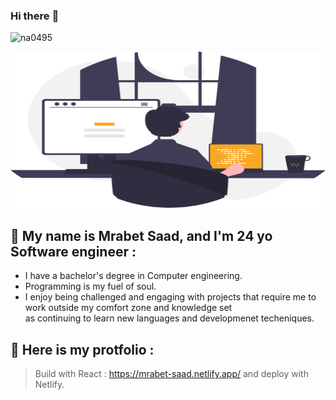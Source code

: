 ### Hi there :wave: 

<p align="left"> <img src="https://komarev.com/ghpvc/?username=na0495&label=Profile%20views&color=0e75b6&style=flat" alt="na0495" /> </p>


<p align="center">
  <img height="250" width="600" src="./cool.svg">
</P>

## :boy: My name is Mrabet Saad, and I'm 24 yo Software engineer :
- I have a bachelor's degree in Computer engineering.
- Programming is my fuel of soul.
- I enjoy being challenged and engaging with projects that require me to work outside my comfort zone and knowledge set <br>
  as continuing to learn new languages and developmenet techeniques.


## :bookmark_tabs: Here is my protfolio :
> Build with React :
https://mrabet-saad.netlify.app/
and deploy with Netlify.
